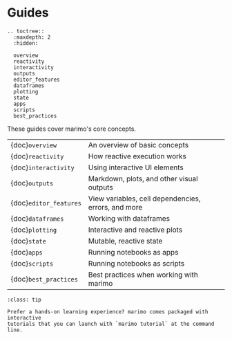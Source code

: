 # Guides

```{eval-rst}
.. toctree::
  :maxdepth: 2
  :hidden:

  overview
  reactivity
  interactivity
  outputs
  editor_features
  dataframes
  plotting
  state
  apps
  scripts
  best_practices
```

These guides cover marimo's core concepts.

|                       |                                           |
| :-------------------- | :---------------------------------------- |
| {doc}`overview`       | An overview of basic concepts             |
| {doc}`reactivity`     | How reactive execution works              |
| {doc}`interactivity`  | Using interactive UI elements             |
| {doc}`outputs`        | Markdown, plots, and other visual outputs |
| {doc}`editor_features`| View variables, cell dependencies, errors, and more |
| {doc}`dataframes`     | Working with dataframes                   |
| {doc}`plotting`       | Interactive and reactive plots            |
| {doc}`state`          | Mutable, reactive state                   |
| {doc}`apps`           | Running notebooks as apps                 |
| {doc}`scripts`        | Running notebooks as scripts              |
| {doc}`best_practices` | Best practices when working with marimo   |

```{admonition} Learn by doing!
:class: tip

Prefer a hands-on learning experience? marimo comes packaged with interactive
tutorials that you can launch with `marimo tutorial` at the command line.
```
